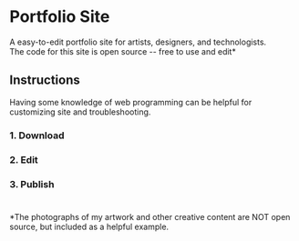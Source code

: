 # Portfolio Site
A easy-to-edit portfolio site for artists, designers, and technologists.<br>
The code for this site is open source -- free to use and edit* <br>

## Instructions
Having some knowledge of web programming can be helpful for customizing site and troubleshooting.

### 1. Download

### 2. Edit

### 3. Publish

#
\*The photographs of my artwork and other creative content are NOT open source, but included as a helpful example.
